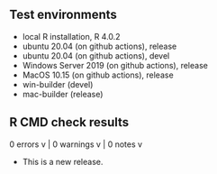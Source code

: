 ## Test environments
* local R installation, R 4.0.2
* ubuntu 20.04 (on github actions), release
* ubuntu 20.04 (on github actions), devel
* Windows Server 2019 (on github actions), release
* MacOS 10.15 (on github actions), release
* win-builder (devel)
* mac-builder (release)

## R CMD check results

0 errors v | 0 warnings v | 0 notes v

* This is a new release.
